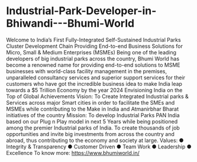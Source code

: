 # Industrial-Park-Developer-in-Bhiwandi---Bhumi-World
Welcome to India’s First Fully-Integrated Self-Sustained Industrial Parks Cluster Development Chain Providing End-to-end Business Solutions for Micro, Small &amp; Medium Enterprises (MSMEs) Being one of the leading developers of big industrial parks across the country, Bhumi World has become a renowned name for providing end-to-end solutions to MSME businesses with world-class facility management in the premises, unparalleled consultancy services and superior support services for their customers who have got the incredible business idea to make India leap towards a $5 Trillion Economy by the year 2024  Envisioning India on the Top of Global Achievements Vision: To Create Integrated Industrial parks &amp; Services across major Smart cities in order to facilitate the SMEs and MSMEs while contributing to the Make in India and Atmanirbhar Bharat initiatives of the country  Mission: To develop Industrial Parks PAN India based on our Plug n Play model in next 5 Years while being positioned among the premier Industrial parks of India. To create thousands of job opportunities and invite big investments from across the country and abroad, thus contributing to the economy and society at large.  Values: ● Integrity &amp; Transparency ● Customer Driven ● Team Work ● Leadership ● Excellence  To know more: https://www.bhumiworld.in/
